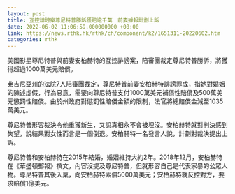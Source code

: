 ```yaml
---
layout: post
title: 互控誹謗案尊尼特普勝訴獲賠逾千萬　前妻據報計劃上訴
date: 2022-06-02 11:06:59.000000000 +08:00
link: https://news.rthk.hk/rthk/ch/component/k2/1651311-20220602.htm
categories: rthk
---
```


美國影星尊尼特普與前妻安柏赫特的互控誹謗案，陪審團裁定尊尼特普勝訴，將獲得超過1000萬美元賠償。

弗吉尼亞州的法院7人陪審團裁定，尊尼特普前妻安柏赫特誹謗罪成，指她對婚姻的陳述虛假，行為惡意，需要向尊尼特普支付1000萬美元補償性賠償及500萬美元懲罰性賠償。由於州政府對懲罰性賠償金額的限制，法官將總賠償金減至1035萬美元。

尊尼特普形容裁決令他重獲新生，又說真相永不會被埋沒。安柏赫特就對判決感到失望，說結果對女性而言是一個倒退。安柏赫特一名發言人說，計劃對裁決提出上訴。

尊尼特普和安柏赫特在2015年結婚，婚姻維持大約2年。2018年12月，安柏赫特在《華盛頓郵報》撰文，內容沒提及尊尼特普，但就形容自己是代表家暴的公眾人物。尊尼特普其後入稟，向安柏赫特索償5000萬美元；安柏赫特就反控對方，要求賠償1億美元。
